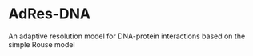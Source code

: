 # AdRes-DNA
An adaptive resolution model for DNA-protein interactions based on the simple Rouse model
